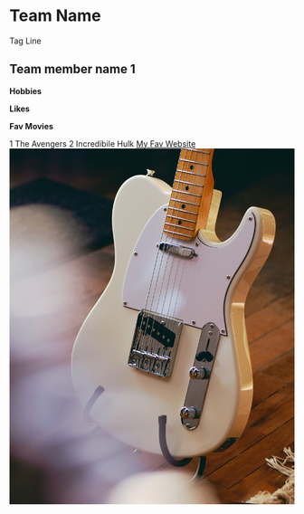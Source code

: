 # Team  Name
Tag Line

## Team member name 1

**Hobbies**

**Likes**

**Fav Movies** 

1 The Avengers
2 Incredibile Hulk
[My Fav Website](https://www.amazon.ca)
![Fender Telecaster](images/tele.jpg)
<!--will this show up?-->